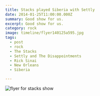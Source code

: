```yaml
---
title: Stacks played Siberia with Settly
date: 2014-01-25T11:00:00.000Z
summary: Good show for us.
excerpt: Good show for us.
category: rock
image: timeline/flyer140125a595.jpg
tags:
  - post 
  - rock
  - The Stacks
  - Settly and The Disappointments
  - Rick Sinai
  - New Orleans
  - Siberia

---
```


![flyer for stacks show](/static/img/rock/flyer140125a595.jpg "flyer for stacks show")